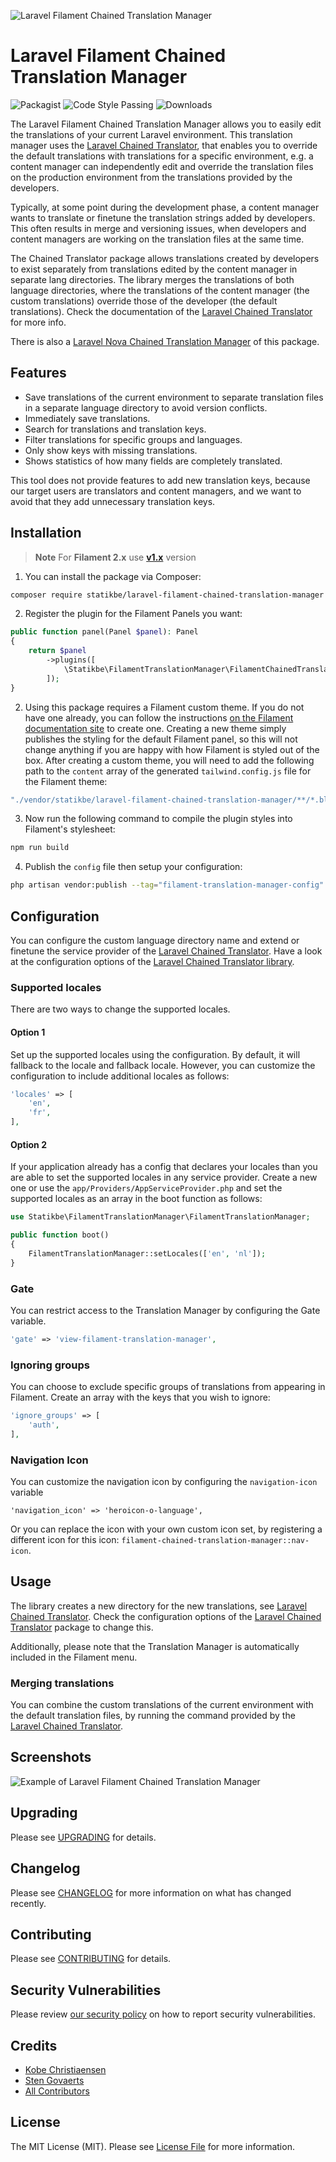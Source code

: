 ![Laravel Filament Chained Translation Manager](art/banner.png)

# Laravel Filament Chained Translation Manager

![Packagist](https://img.shields.io/packagist/v/statikbe/laravel-filament-chained-translation-manager.svg?style=for-the-badge&logo=packagist)
![Code Style Passing](https://img.shields.io/github/actions/workflow/status/statikbe/laravel-filament-chained-translation-manager/.github/workflows/fix-php-code-style-issues.yml?branch=main&style=for-the-badge&logo=github&label=code%20style)
![Downloads](https://img.shields.io/packagist/dt/statikbe/laravel-filament-chained-translation-manager.svg?style=for-the-badge)

The Laravel Filament Chained Translation Manager allows you to easily edit the translations of your current Laravel environment.
This translation manager uses the [Laravel Chained Translator](https://github.com/statikbe/laravel-chained-translator),
that enables you to override the default translations with translations for a specific environment, e.g.
a content manager can independently edit and override the translation files on the production environment from the translations provided by the developers.

Typically, at some point during the development phase, a content manager wants to translate or finetune the translation
strings added by developers. This often results in merge and versioning issues, when developers and content managers are
working on the translation files at the same time.

The Chained Translator package allows translations created by developers to exist separately from translations edited
by the content manager in separate lang directories. The library merges the translations of both language directories,
where the translations of the content manager (the custom translations) override those of the developer (the default translations).
Check the documentation of the [Laravel Chained Translator](https://github.com/statikbe/laravel-chained-translator) for more info.

There is also a [Laravel Nova Chained Translation Manager](https://github.com/statikbe/laravel-nova-chained-translation-manager) of this package.

## Features

-   Save translations of the current environment to separate translation files in a separate language directory to avoid version conflicts.
-   Immediately save translations.
-   Search for translations and translation keys.
-   Filter translations for specific groups and languages.
-   Only show keys with missing translations.
-   Shows statistics of how many fields are completely translated.

This tool does not provide features to add new translation keys, because our target users are translators and
content managers, and we want to avoid that they add unnecessary translation keys.

## Installation

> **Note**
> For **Filament 2.x** use **[v1.x](https://github.com/statikbe/laravel-filament-chained-translation-manager/releases)** version

1. You can install the package via Composer:

```bash
composer require statikbe/laravel-filament-chained-translation-manager
```

2. Register the plugin for the Filament Panels you want:

```php 
public function panel(Panel $panel): Panel
{
    return $panel
        ->plugins([
            \Statikbe\FilamentTranslationManager\FilamentChainedTranslationManagerPlugin::make(),
        ]);
}
```

2. Using this package requires a Filament custom theme. If you do not have one already, you can follow the instructions [on the Filament documentation site](https://filamentphp.com/docs/3.x/panels/themes#creating-a-custom-theme) to create one. Creating a new theme simply publishes the styling for the default Filament panel, so this will not change anything if you are happy with how Filament is styled out of the box. After creating a custom theme, you will need to add the following path to the `content` array of the generated `tailwind.config.js` file for the Filament theme:

```javascript
"./vendor/statikbe/laravel-filament-chained-translation-manager/**/*.blade.php",
```

3. Now run the following command to compile the plugin styles into Filament's stylesheet:

```bash
npm run build
```

4. Publish the `config` file then setup your configuration:

```bash
php artisan vendor:publish --tag="filament-translation-manager-config"
```

## Configuration

You can configure the custom language directory name and extend or finetune the service provider of the
[Laravel Chained Translator](https://github.com/statikbe/laravel-chained-translator). Have a look at the configuration
options of the [Laravel Chained Translator library](https://github.com/statikbe/laravel-chained-translator).

### Supported locales

There are two ways to change the supported locales.

#### Option 1

Set up the supported locales using the configuration. By default, it will fallback to the locale and fallback locale. However, you can customize the configuration to include additional locales as follows:

```php
'locales' => [
    'en',
    'fr',
],
```

#### Option 2

If your application already has a config that declares your locales than you are able to set the supported locales in any service provider.
Create a new one or use the `app/Providers/AppServiceProvider.php` and set the supported locales as an array in the boot function as follows:

```php
use Statikbe\FilamentTranslationManager\FilamentTranslationManager;

public function boot()
{
    FilamentTranslationManager::setLocales(['en', 'nl']);
}
```

### Gate

You can restrict access to the Translation Manager by configuring the Gate variable.

```php
'gate' => 'view-filament-translation-manager',
```

### Ignoring groups

You can choose to exclude specific groups of translations from appearing in Filament. Create an array with the keys that you wish to ignore:

```php
'ignore_groups' => [
    'auth',
],
```

### Navigation Icon

You can customize the navigation icon by configuring the `navigation-icon` variable
```
'navigation_icon' => 'heroicon-o-language',
```

Or you can replace the icon with your own custom icon set, by registering a different icon for this icon:
`filament-chained-translation-manager::nav-icon`.

## Usage

The library creates a new directory for the new translations, see [Laravel Chained Translator](https://github.com/statikbe/laravel-chained-translator).
Check the configuration options of the [Laravel Chained Translator](https://github.com/statikbe/laravel-chained-translator) package to change this.

Additionally, please note that the Translation Manager is automatically included in the Filament menu.

### Merging translations

You can combine the custom translations of the current environment with the default translation files,
by running the command provided by the [Laravel Chained Translator](https://github.com/statikbe/laravel-chained-translator).

## Screenshots

![Example of Laravel Filament Chained Translation Manager](art/example.png)

## Upgrading

Please see [UPGRADING](UPGRADING.md) for details.

## Changelog

Please see [CHANGELOG](CHANGELOG.md) for more information on what has changed recently.

## Contributing

Please see [CONTRIBUTING](.github/CONTRIBUTING.md) for details.

## Security Vulnerabilities

Please review [our security policy](../../security/policy) on how to report security vulnerabilities.

## Credits

-   [Kobe Christiaensen](https://github.com/Kobo-one)
-   [Sten Govaerts](https://github.com/sten)
-   [All Contributors](../../contributors)

## License

The MIT License (MIT). Please see [License File](LICENSE.md) for more information.
